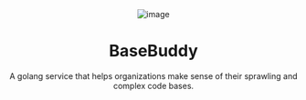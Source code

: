 <div align="center">
  <img src="https://github.com/user-attachments/assets/fadab161-86fa-450e-bf20-140238377527" alt="image">
</div>



<div align="center">

# BaseBuddy

A golang service that helps organizations make sense of their sprawling and complex code bases.

</div>
